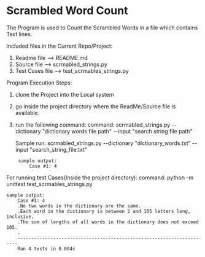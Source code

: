 # Scrambled Word Count 
The Program is used to Count the Scrambled Words in a file which contains Text lines.

Included files in the Current Repo/Project:
1. Readme file --> README.md
2. Source file --> scrmabled_strings.py 
3. Test Cases file --> test_scrmables_strings.py



Program Execution Steps:
1. clone the Project into the Local system
2. go inside the project directory where the ReadMe/Source file is available.
3. run the following command:
    command: scrmabled_strings.py --dictionary "dictionary words file path" --input "search string file path"
    
    Sample run:
        scrmabled_strings.py --dictionary "dictionary_words.txt" --input "search_string_file.txt"
        
        sample output:
            Case #1: 4

For running test Cases(Inside the project directory):
    command: python -m unittest test_scrmables_strings.py
    
    sample output:
        Case #1: 4
        .No two words in the dictionary are the same.
        .Each word in the dictionary is between 2 and 105 letters long, inclusive.
        .The sum of lengths of all words in the dictionary does not exceed 105.
        .
        ----------------------------------------------------------------------
        Ran 4 tests in 0.004s

